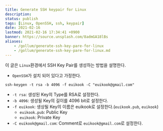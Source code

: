 ```yaml
---
title: Generate SSH keypair for Linux
description: 
status: publish
tags: [Linux, OpenSSH, ssh, keypair]
date: 2021-02-16
lastmod: 2021-02-16 17:34:41 +0900
banner: https://source.unsplash.com/8admGA18lBs
aliases:
    - /gollum/generate-ssh-key-pare-for-linux
    - /gollum/generate-ssh-key-pare-for-linux.md
---
```


이 글은 `Linux`환경에서 SSH Key Pair를 생성하는 방법을 설명한다. 


* `OpenSSH`가 설치 되어 있다고 가정한다. 


```
ssh-keygen -t rsa -b 4096 -f euikook -C "euikook@gmail.com"
```

* `-t rsa`: 생성된 Key의 Type를 RSA로 설정한다.
* `-b 4096`: 생성될 Key의 길이를 4096 bit로 설정한다.
* `-f euikook`: 생상될 Key의 이름은 euikook로 설정한다.(`euikook.pub`, `euikook`)
    * `euikook.pub`: Public Key
    * `euikook`: Private Key
* `-C euikook@gmail.com`: Comment로 `euikook@gmail.com`로 설정한다.